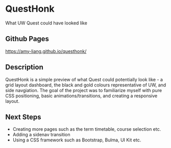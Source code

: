 # QuestHonk
What UW Quest could have looked like

## Github Pages
https://amy-liang.github.io/questhonk/

## Description
QuestHonk is a simple preview of what Quest could potentially look like - a grid layout dashboard, the black and gold colours representative of UW, and side navgiation. 
The goal of the project was to familiarize myself with pure CSS positioning, basic animations/transitions, and creating a responsive layout.

## Next Steps
- Creating more pages such as the term timetable, course selection etc.
- Adding a sidenav transition
- Using a CSS framework such as Bootstrap, Bulma, UI Kit etc.
